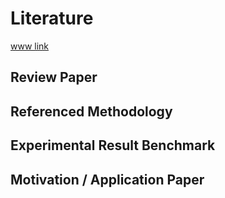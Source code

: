 # Literature

[www link](https://github.com/chayapan/thesis/tree/master/literature-review)

## Review Paper



## Referenced Methodology



## Experimental Result Benchmark



## Motivation / Application Paper

